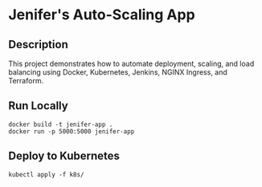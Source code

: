 # Jenifer's Auto-Scaling App

## Description
This project demonstrates how to automate deployment, scaling, and load balancing using Docker, Kubernetes, Jenkins, NGINX Ingress, and Terraform.

## Run Locally
```
docker build -t jenifer-app .
docker run -p 5000:5000 jenifer-app
```

## Deploy to Kubernetes
```
kubectl apply -f k8s/
```
